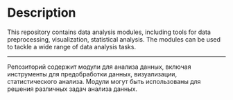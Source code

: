# Description  
This repository contains data analysis modules, including tools for data preprocessing, visualization, statistical analysis. The modules can be used to tackle a wide range of data analysis tasks.
***
Репозиторий содержит модули для анализа данных, включая инструменты для предобработки данных, визуализации, статистического анализа. Модули могут быть использованы для решения различных задач анализа данных.
 